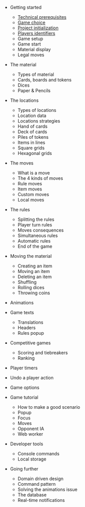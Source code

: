 - Getting started
    - [Technical prerequisites](technical-prerequisites.md)
    - [Game choice](game-choice.md)
    - [Project initialization](project-initialization.md)
    - [Players identifiers](players-identifiers.md)
    - Game setup
    - Game start
    - Material display
    - Legal moves

- The material
    - Types of material
    - Cards, boards and tokens
    - Dices
    - Paper & Pencils

- The locations
    - Types of locations
    - Location data
    - Locations strategies
    - Hand of cards
    - Deck of cards
    - Piles of tokens
    - Items in lines
    - Square grids
    - Hexagonal grids

- The moves
    - What is a move
    - The 4 kinds of moves
    - Rule moves
    - Item moves
    - Custom moves
    - Local moves

- The rules
    - Splitting the rules
    - Player turn rules
    - Moves consequences
    - Simultaneous rules
    - Automatic rules
    - End of the game

- Moving the material
    - Creating an item
    - Moving an item
    - Deleting an item
    - Shuffling
    - Rolling dices
    - Throwing coins

- Animations

- Game texts
    - Translations
    - Headers
    - Rules popup

- Competitive games
    - Scoring and tiebreakers
    - Ranking

- Player timers

- Undo a player action

- Game options

- Game tutorial
    - How to make a good scenario
    - Popup
    - Focus
    - Moves
    - Opponent IA
    - Web worker

- Developer tools
    - Console commands
    - Local storage

- Going further
    - Domain driven design
    - Command pattern
    - Solving the animations issue
    - The database
    - Real-time notifications